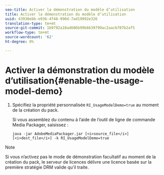 ```yaml
---
seo-title: Activer la démonstration du modèle d’utilisation
title: Activer la démonstration du modèle d’utilisation
uuid: 43930ebb-e936-4f48-990d-7ad19992e326
translation-type: tm+mt
source-git-commit: 1b9792a10ad606b99b6639799ac2aacb707b2af5
workflow-type: tm+mt
source-wordcount: '62'
ht-degree: 0%

---
```



# Activer la démonstration du modèle d’utilisation{#enable-the-usage-model-demo}

1. Spécifiez la propriété personnalisée `RI_UsageModelDemo=true` au moment de la création du pack.

   Si vous assemblez du contenu à l’aide de l’outil de ligne de commande Media Packager, saisissez :

   ```
   java -jar AdobeMediaPackager.jar [<i>source_file</i>] [<i>dest_file</i>] -k RI_UsageModelDemo=true
   ```

>[!NOTE]
>
>Si vous n’activez pas le mode de démonstration facultatif au moment de la création du pack, le serveur de licences délivre une licence basée sur la première stratégie DRM valide qu’il traite.

